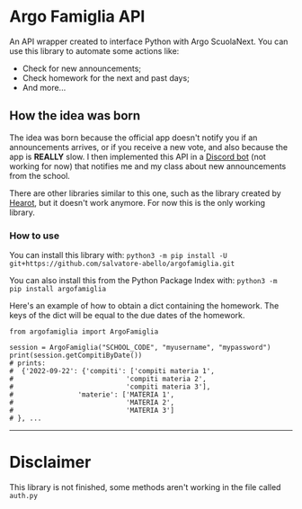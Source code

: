 # Argo Famiglia API
An API wrapper created to interface Python with Argo ScuolaNext.
You can use this library to automate some actions like:
- Check for new announcements;
- Check homework for the next and past days;
- And more...

## How the idea was born
The idea was born because the official app doesn't notify you if an announcements arrives, or if you receive a new vote, and also because the app is **REALLY** slow.
I then implemented this API in a [Discord bot](https://github.com/salvatore-abello/ArgoDiscordBot "Discord bot") (not working for now) that notifies me and my class about new announcements from the school.

There are other libraries similar to this one, such as the library created by [Hearot](https://github.com/hearot/ArgoScuolaNext), but it doesn't work anymore. For now this is the only working library.

### How to use
You can install this library with:
`python3 -m pip install -U git+https://github.com/salvatore-abello/argofamiglia.git`

You can also install this from the Python Package Index with:
`python3 -m pip install argofamiglia`


Here's an example of how to obtain a dict containing the homework.
The keys of the dict will be equal to the due dates of the homework.
```
from argofamiglia import ArgoFamiglia

session = ArgoFamiglia("SCHOOL_CODE", "myusername", "mypassword")
print(session.getCompitiByDate())
# prints:
#  {'2022-09-22': {'compiti': ['compiti materia 1',
#                            'compiti materia 2',
#                            'compiti materia 3'],
#                'materie': ['MATERIA 1',
#                            'MATERIA 2',
#                            'MATERIA 3']
# }, ...
```
---
# Disclaimer
This library is not finished, some methods aren't working in the file called `auth.py`
